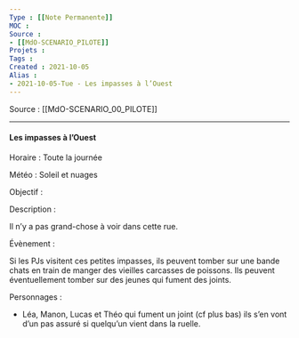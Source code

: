 ```yaml
---
Type : [[Note Permanente]]
MOC : 
Source : 
- [[MdO-SCENARIO_PILOTE]]
Projets :
Tags : 
Created : 2021-10-05
Alias :
- 2021-10-05-Tue - Les impasses à l’Ouest
---
```


Source : [[MdO-SCENARIO_00_PILOTE]]

***

#### Les impasses à l’Ouest  
  

Horaire : Toute la journée

Météo : Soleil et nuages

Objectif :

Description :

Il n’y a pas grand-chose à voir dans cette rue. 

Évènement :

Si les PJs visitent ces petites impasses, ils peuvent tomber sur une bande chats en train de manger des vieilles carcasses de poissons. Ils peuvent éventuellement tomber sur des jeunes qui fument des joints.

Personnages :

-   Léa, Manon, Lucas et Théo qui fument un joint (cf plus bas) ils s’en vont d’un pas assuré si quelqu’un vient dans la ruelle.
